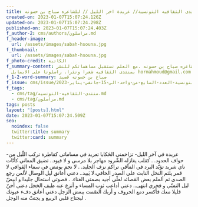 ```yaml
---
title: منتدى الثقافيه التونسية// عربدة اخر الليل // للشاعره صباح بن حسونه
created-on: 2023-01-07T15:07:24.126Z
updated-on: 2023-01-07T15:07:24.298Z
published-on: 2023-01-07T15:07:24.403Z
f_author-2: cms/authors/مراسلون.md
f_header-image:
  url: /assets/images/sabah-hsouna.jpg
f_thumbnail:
  url: /assets/images/sabah-hsouna.jpg
f_photo-credit: الكاتبة
f_summary-content: قصيد للشاعره صباح بن حسونه .مع العلم نستقبل مساهماتكم للنشر
  بمنتدى الثقافيه شعرا ونثرا. راسلونا على الايمايل hormahmoud@gmail.com
f_1-2-word-summary: صباح بن حسونه قصيد
f_issue: cms/issue/الثقافيه-التونسية-العدد-السابع-من-واحد-الى-15-جانفي-يناير-2023.md
f_tags:
  - cms/tag/منتدى-الثقافيه-التونسيه.md
  - cms/tag/مراسلون.md
tags: posts
layout: "[posts].html"
date: 2023-01-07T15:07:24.509Z
seo:
  noindex: false
  twitter:title: summary
  twitter:card: summary
---
```

-عربدة في آخر الليل- 
تزاحمني الحَكايا
 تعربد في مساماتي كقاطرة تركب اللّيل من حواف الحدود.
. كقلب يغازله الشّرود مهاجر بلا مرسى و لا قيود..
 تضيق المعاني كأنّات ناي شريد تؤبّد البرد في المآقي تراكم نزف الجليد.
. لا نجم يومض في سماء القوافي لا قمر يلثم النخل النابت على الصدر الحافي،لا يَبيد..
 دعني أعانق ليل الوصال لألعن رجع الصدى ثم ألملم بعض القصائد لعلّي أجيد بصمتي الغناء.
. فصوتي استحال جليدا و ابيضّ ليل التمنّي و فجري انتهى..
 دعني أداعب ثوب المساء و أنزع عنه طيف الخجل
 دعني أجنّ قليلا معك فأكسر دمع الحروف و أربك الصّمت ببعض الزجل 
دعني أعانق دفء عيونك ليجتاح قلبي الربيع و يجتثّ منه الوجل .